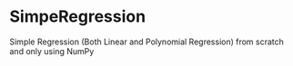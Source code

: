 # SimpeRegression
Simple Regression (Both Linear and Polynomial Regression) from scratch and only using NumPy
